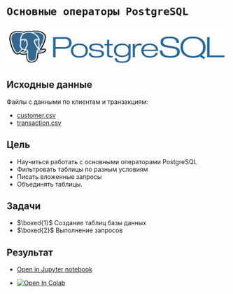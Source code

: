 # `Основные операторы PostgreSQL`

<img src='data/img/pglogo.png'>

## Исходные данные
Файлы с данными по клиентам и транзакциям: 
- [customer.csv](https://disk.yandex.ru/d/tWg_V6h64Y3ZBg)
- [transaction.csv](https://disk.yandex.ru/d/G1J691wc8dE9Mw)

## Цель

- Научиться работать с основными операторами PostgreSQL
- Фильтровать таблицы по разным условиям
- Писать вложенные запросы
- Объединять таблицы.

## Задачи

- $\boxed{1}$ Создание таблиц базы данных
- $\boxed{2}$ Выполнение запросов

## Результат

- [Open in Jupyter notebook](https://github.com/NazarovMichail/Data-storage-course/blob/master/Operators/Operators%20PostgreSQL.ipynb)

- <a target="_blank" href="https://colab.research.google.com/github/NazarovMichail/Data-storage-course/blob/master/Operators/Operators%20PostgreSQL.ipynb">
  <img src="https://colab.research.google.com/assets/colab-badge.svg" alt="Open In Colab"/>
</a>